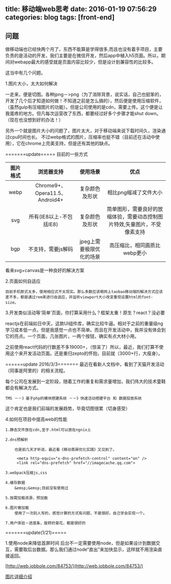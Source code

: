 title: 移动端web思考
date: 2016-01-19 07:56:29 
categories: blog
tags: [front-end]    
---

## 问题
做移动端也已经快两个月了，东西不能算是学得很多,而且也没有着手项目，主要负责的是活动的开发，我们主要是在微信开发，然后app中植入h5页面。所以，期间对webapp最大的感受就是页面内容比较少，但是设计到兼容性的比较多。

这当中有几个问题。

<!-- more -->

1.图片大小，太大如何解决
	
一走来，便是切图。各种jpng－>png（为了消除背景，说实话，自己也挺笨的，开发了几个后才知道如何做！不知道之前是怎么搞的），然后便是使用压缩软件，（虽然gulp有压缩图片的功能）。但是公司使用的是cdn，需要上传。这个便是让我蛋疼的地方。但凡每次运营改了东西，都要经过好多个步骤才能shut down。（现在也没想到好的办法！）

另外一个就是图片大小的问题了，图片太大，对于移动端来说下载时间久，渲染通过cpu时间也长。 不过webp格式的图片，压缩率也挺不错（目前还在活动中使用），它在chrome上完美支持，但是还有其他的缺点。
	
=======update=====
目前的一些方式

| 图片格式 |  浏览器支持 |  使用场景 | 优点  |
| :--------: | :--------: |:--------: | :--------:| 
| webp | Chrome9+、Opera11.5、Android4+ | 复杂颜色及形状 |  相比png缩减了文件大小 |
| svg | 所有(IE8以上-不包括IE8) | 复杂颜色及形状 |  简单图形，需要良好的放缩体验，需要动态控制图片特效,矢量图片，不受像素支持 |
| bgp | 不支持，需要js解码 | jpeg上需要极限优化的场景 |  高压缩比，相同画质比webp更小 |


看来svg+canvas是一种良好的解决方案


2.页面如何自适应

	目前手机款式太多，使用相应式不太现实。那么多数应该喝网上taobao移动端的解决方式应该差不多，都是通过rem来进行自适应，并监听viewport大小改变重现设置html的font-size。

3.开发类似活动等‘简单’页面，你打算采用什么？框架太重！原生？react？没必要
	
reactjs在前端如日中天，这款UI组件库，确实比较牛逼。相对于之前的重量级ng学习成本低一点，但是我感觉一点也不简单。而且在开发活动中，我并没有体会到它的亮点。一个页面，几张图片，一两个按钮，确实有点大材小用。

之前使用react代码的行数差不多19000+，（惊呆了）所以，最近，我们打算不使用这个来开发活动页面。还是重归zepto的怀抱，目前就（3000+行，大瘦身）。

======update 2016/3/3=======
最近在看新人文档中，看到了天猫开发活动（同事是阿里的）的相关流程。

每个公司在发展到一定阶段，随着工作的重复和需求量增加，我们伟大的技术童鞋都会有解决方式。

	TMS －－》基于php的模块搭建系统 －－》快速活动搭建平台 和 数据投放系统

这个肯定也是我们前端的发展趋势，毕竟切图很累（切身感受）



4.如何在项目中提高web的性能

	
	1.静态文件放在cdn,至于.html可以放在ngnix上
	
	2.dns预解析

		也是前几天才听说，最近看《移动首屏优化实践》又见到了。
		
		￼<meta http-equiv="x-dns-prefetch-control" content="on" /> 
		 <link rel="dns-prefetch" href="//imagecache.qq.com"> 

	3.webpack压缩js,css

	4.缓存数据
		&emsp;&emsp;目前没有使用过

	5.按需加载资源，预加载

	6.图片懒加载
		使用了一次别人写的，感觉计算的方式有问题，不是很好。自己学会实现一个。

	7.用户体验－进度条，旋转的菊花，都是很好的

=======update(1/21)=====

1.使用node来降低首屏时间
后台不一定需要使用node，但是如果设计到数据交互，需要取后台数据。那么我们通过node“直出”来加快显示，这样就不用渲染直接返回。

[http://web.jobbole.com/84753/](http://web.jobbole.com/84753/)

[图片详细介绍](http://imweb.io/topic/568b20194c44bcc56092e415)
